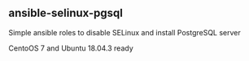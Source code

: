 ## ansible-selinux-pgsql
Simple ansible roles to disable SELinux and install PostgreSQL server

CentoOS 7 and Ubuntu 18.04.3 ready
